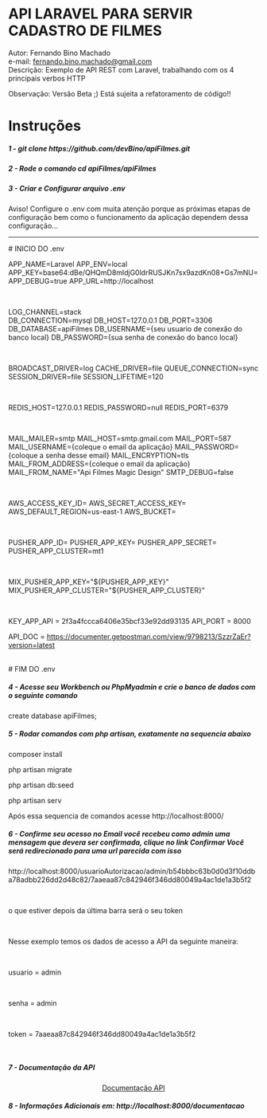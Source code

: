 # API LARAVEL PARA SERVIR CADASTRO DE FILMES
Autor: Fernando Bino Machado<br>
e-mail: fernando.bino.machado@gmail.com<br>
Descrição: Exemplo de API REST com Laravel, trabalhando com os 4 principais verbos HTTP

Observação: Versão Beta ;)
Está sujeita a refatoramento de código!!

<h1>Instruções</h1>

<h5>1 - git clone https://github.com/devBino/apiFilmes.git</h5>
<h5>2 - Rode o comando cd apiFilmes/apiFilmes</h5>
<h5>3 - Criar e Configurar arquivo .env </h5>
<p>Aviso! Configure o .env com muita atenção porque as próximas etapas de configuração bem como o funcionamento da aplicação dependem dessa configuração...</p>
<hr>
# INICIO DO .env
<p>
APP_NAME=Laravel
APP_ENV=local
APP_KEY=base64:dBe/QHQmD8mldjG0ldrRUSJKn7sx9azdKn08+Gs7mNU=
APP_DEBUG=true
APP_URL=http://localhost
</p><br>
<p>
LOG_CHANNEL=stack
<br>
DB_CONNECTION=mysql
DB_HOST=127.0.0.1
DB_PORT=3306
DB_DATABASE=apiFilmes
DB_USERNAME={seu usuario de conexão do banco local}
DB_PASSWORD={sua senha de conexão do banco local}
</p><br>
<p>
BROADCAST_DRIVER=log
CACHE_DRIVER=file
QUEUE_CONNECTION=sync
SESSION_DRIVER=file
SESSION_LIFETIME=120
</p><br>
<p>
REDIS_HOST=127.0.0.1
REDIS_PASSWORD=null
REDIS_PORT=6379
</p><br>
<p>
MAIL_MAILER=smtp
MAIL_HOST=smtp.gmail.com
MAIL_PORT=587
MAIL_USERNAME={coleque o email da aplicação}
MAIL_PASSWORD={coloque a senha desse email}
MAIL_ENCRYPTION=tls
MAIL_FROM_ADDRESS={coleque o email da aplicação}
MAIL_FROM_NAME="Api Filmes Magic Design"
SMTP_DEBUG=false
</p><br>
<p>
AWS_ACCESS_KEY_ID=
AWS_SECRET_ACCESS_KEY=
AWS_DEFAULT_REGION=us-east-1
AWS_BUCKET=
</p><br>
<p>
PUSHER_APP_ID=
PUSHER_APP_KEY=
PUSHER_APP_SECRET=
PUSHER_APP_CLUSTER=mt1
</p><br>
<p>
MIX_PUSHER_APP_KEY="${PUSHER_APP_KEY}"
MIX_PUSHER_APP_CLUSTER="${PUSHER_APP_CLUSTER}"
</p><br>
<p>
KEY_APP_API = 2f3a4fccca6406e35bcf33e92dd93135
API_PORT = 8000

API_DOC = https://documenter.getpostman.com/view/9798213/SzzrZaEr?version=latest
</p><br>
# FIM DO .env
</hr>

<h5>4 - Acesse seu Workbench ou PhpMyadmin e crie o banco de dados com o seguinte comando</h5>
    <p>create database apiFilmes;</p>

<h5>5 - Rodar comandos com php artisan, exatamente na sequencia abaixo</h5>
    <p>composer install</p>
    <p>php artisan migrate</p>
    <p>php artisan db:seed</p>
    <p>php artisan serv</p>
    <p>Após essa sequencia de comandos acesse http://localhost:8000/</p>

<h5>6 - Confirme seu acesso no Email você recebeu como admin uma mensagem que devera ser confirmada, clique no link Confirmar
    Você será redirecionado para uma url parecida com isso</h5>
    <p>http://localhost:8000/usuarioAutorizacao/admin/b54bbbc63b0d0d3f10ddba78adbb226dd2d48c82/7aaeaa87c842946f346dd80049a4ac1de1a3b5f2</p><br>
    <p>o que estiver depois da última barra será o seu token</p><br>
    <p>Nesse exemplo temos os dados de acesso a API da seguinte maneira:</p><br>
    <p>usuario = admin</p><br>
    <p>senha = admin</p><br>
    <p>token = 7aaeaa87c842946f346dd80049a4ac1de1a3b5f2</p><br>
    

<h5>7 - Documentação da API</h5>
<p><center><a href="https://documenter.getpostman.com/view/9798213/SzzrZaEr?version=latest" target="_blank">Documentação API</a></center></p>

<h5>8 - Informações Adicionais em: http://localhost:8000/documentacao</h5>